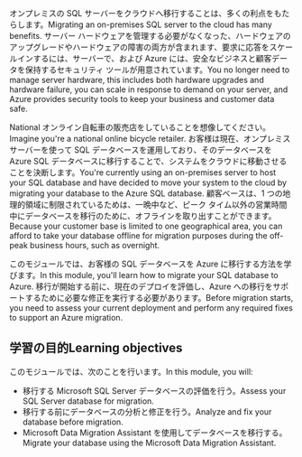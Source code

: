 <span data-ttu-id="284da-101">オンプレミスの SQL サーバーをクラウドへ移行することは、多くの利点をもたらします。</span><span class="sxs-lookup"><span data-stu-id="284da-101">Migrating an on-premises SQL server to the cloud has many benefits.</span></span> <span data-ttu-id="284da-102">サーバー ハードウェアを管理する必要がなくなった、ハードウェアのアップグレードやハードウェアの障害の両方が含まれます、要求に応答をスケールインするには、サーバーで、および Azure には、安全なビジネスと顧客データを保持するセキュリティ ツールが用意されています。</span><span class="sxs-lookup"><span data-stu-id="284da-102">You no longer need to manage server hardware, this includes both hardware upgrades and hardware failure, you can scale in response to demand on your server, and Azure provides security tools to keep your business and customer data safe.</span></span>

<span data-ttu-id="284da-103">National オンライン自転車の販売店をしていることを想像してください。</span><span class="sxs-lookup"><span data-stu-id="284da-103">Imagine you're a national online bicycle retailer.</span></span> <span data-ttu-id="284da-104">お客様は現在、オンプレミス サーバーを使って SQL データベースを運用しており、そのデータベースを Azure SQL データベースに移行することで、システムをクラウドに移動させることを決断します。</span><span class="sxs-lookup"><span data-stu-id="284da-104">You're currently using an on-premises server to host your SQL database and have decided to move your system to the cloud by migrating your database to the Azure SQL database.</span></span> <span data-ttu-id="284da-105">顧客ベースは、1 つの地理的領域に制限されているためは、一晩中など、ピーク タイム以外の営業時間中にデータベースを移行のために、オフラインを取り出すことができます。</span><span class="sxs-lookup"><span data-stu-id="284da-105">Because your customer base is limited to one geographical area, you can afford to take your database offline for migration purposes during the off-peak business hours, such as overnight.</span></span>

<span data-ttu-id="284da-106">このモジュールでは、お客様の SQL データベースを Azure に移行する方法を学びます。</span><span class="sxs-lookup"><span data-stu-id="284da-106">In this module, you'll learn how to migrate your SQL database to Azure.</span></span> <span data-ttu-id="284da-107">移行が開始する前に、現在のデプロイを評価し、Azure への移行をサポートするために必要な修正を実行する必要があります。</span><span class="sxs-lookup"><span data-stu-id="284da-107">Before migration starts, you need to assess your current deployment and perform any required fixes to support an Azure migration.</span></span>

## <a name="learning-objectives"></a><span data-ttu-id="284da-108">学習の目的</span><span class="sxs-lookup"><span data-stu-id="284da-108">Learning objectives</span></span>

<span data-ttu-id="284da-109">このモジュールでは、次のことを行います。</span><span class="sxs-lookup"><span data-stu-id="284da-109">In this module, you will:</span></span>

- <span data-ttu-id="284da-110">移行する Microsoft SQL Server データベースの評価を行う。</span><span class="sxs-lookup"><span data-stu-id="284da-110">Assess your SQL Server database for migration.</span></span>
- <span data-ttu-id="284da-111">移行する前にデータベースの分析と修正を行う。</span><span class="sxs-lookup"><span data-stu-id="284da-111">Analyze and fix your database before migration.</span></span>
- <span data-ttu-id="284da-112">Microsoft Data Migration Assistant を使用してデータベースを移行する。</span><span class="sxs-lookup"><span data-stu-id="284da-112">Migrate your database using the Microsoft Data Migration Assistant.</span></span>
